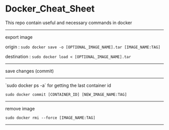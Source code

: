 # Docker_Cheat_Sheet
This repo contain useful and necessary commands in docker
<hr>

export image

origin : `sudo docker save -o [OPTIONAL_IMAGE_NAME].tar [IMAGE_NAME:TAG]`

destination : `sudo docker load < [OPTIONAL_IMAGE_NAME].tar`
<hr>
save changes (commit)
<hr>
`sudo docker ps -a` for getting the last container id

`sudo docker commit [CONTAINER_ID] [NEW_IMAGE_NAME:TAG]`
<hr>
remove image

`sudo docker rmi --force [IMAGE_NAME:TAG]`
<hr>
